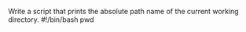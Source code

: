 Write a script that prints the absolute path name of the current working directory.
#!/bin/bash
pwd

